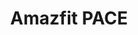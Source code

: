 ---
title: Amazfit PACE
description: Un reloj simple diseñado para cumplir los reqisitos en el entrenamiento
image: ./img/PACE.jpg
link: https://es.amazfit.com/pace.html
price: 100€
---